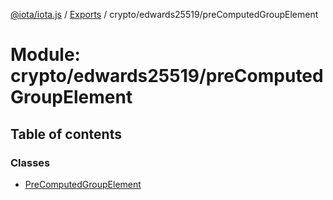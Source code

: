 [@iota/iota.js](../README.md) / [Exports](../modules.md) / crypto/edwards25519/preComputedGroupElement

# Module: crypto/edwards25519/preComputedGroupElement

## Table of contents

### Classes

- [PreComputedGroupElement](../classes/crypto_edwards25519_precomputedgroupelement.precomputedgroupelement.md)
